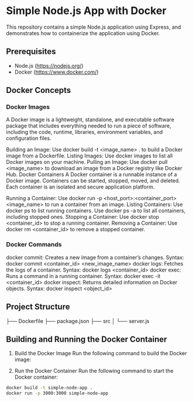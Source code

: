# Simple Node.js App with Docker

This repository contains a simple Node.js application using Express, and demonstrates how to containerize the application using Docker.

## Prerequisites

- Node.js (https://nodejs.org/)
- Docker (https://www.docker.com/)

## Docker Concepts
### Docker Images
A Docker image is a lightweight, standalone, and executable software package that includes everything needed to run a piece of software, including the code, runtime, libraries, environment variables, and configuration files.

Building an Image: Use docker build -t <image_name> . to build a Docker image from a Dockerfile.
Listing Images: Use docker images to list all Docker images on your machine.
Pulling an Image: Use docker pull <image_name> to download an image from a Docker registry like Docker Hub.
Docker Containers
A Docker container is a runnable instance of a Docker image. Containers can be started, stopped, moved, and deleted. Each container is an isolated and secure application platform.

Running a Container: Use docker run -p <host_port>:<container_port> <image_name> to run a container from an image.
Listing Containers: Use docker ps to list running containers. Use docker ps -a to list all containers, including stopped ones.
Stopping a Container: Use docker stop <container_id> to stop a running container.
Removing a Container: Use docker rm <container_id> to remove a stopped container.
### Docker Commands
docker commit: Creates a new image from a container’s changes. Syntax: docker commit <container_id> <new_image_name>
docker logs: Fetches the logs of a container. Syntax: docker logs <container_id>
docker exec: Runs a command in a running container. Syntax: docker exec -it <container_id> <command>
docker inspect: Returns detailed information on Docker objects. Syntax: docker inspect <object_id>

## Project Structure

├── Dockerfile
├── package.json
├── src
│ └── server.js

## Building and Running the Docker Container
1. Build the Docker Image
Run the following command to build the Docker image:

2. Run the Docker Container
Run the following command to start the Docker container:

```bash
docker build -t simple-node-app .
docker run -p 3000:3000 simple-node-app




